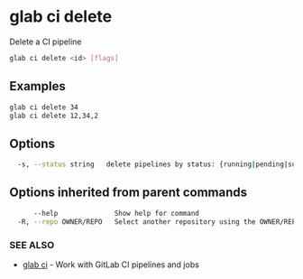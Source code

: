 # glab ci delete

Delete a CI pipeline

```bash
glab ci delete <id> [flags]
```

## Examples

```bash
glab ci delete 34
glab ci delete 12,34,2
```

## Options

```bash
  -s, --status string   delete pipelines by status: {running|pending|success|failed|canceled|skipped|created|manual}
```

## Options inherited from parent commands

```bash
      --help              Show help for command
  -R, --repo OWNER/REPO   Select another repository using the OWNER/REPO or `GROUP/NAMESPACE/REPO` format or full URL or git URL
```

### SEE ALSO

* [glab ci](../../../)  - Work with GitLab CI pipelines and jobs

